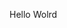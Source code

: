 Hello Wolrd































































































































































































































































































































































































































































































































































































































































































































































































































































































































































































































































































































































































































































